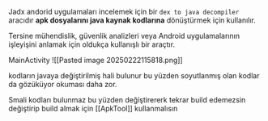 Jadx andorid uygulamaları incelemek için bir `dex to java decompiler` aracıdır **apk dosyalarını java kaynak kodlarına** dönüştürmek için kullanılır.

Tersine mühendislik, güvenlik analizleri veya Android uygulamalarının işleyişini anlamak için oldukça kullanışlı bir araçtır.

MainActivity 
![[Pasted image 20250222115818.png]]

kodların javaya değiştirilmiş hali bulunur bu yüzden soyutlanmış olan kodlar da gözüküyor okuması daha zor.

Smali kodları bulunmaz bu yüzden değiştirererk tekrar build edemezsin değiştirip build almak için [[ApkTool]] kullanmalısın
